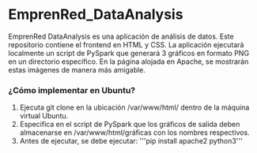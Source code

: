 # EmprenRed_DataAnalysis

EmprenRed DataAnalysis es una aplicación de análisis de datos. Este repositorio contiene el frontend en HTML y CSS. La aplicación ejecutará localmente un script de PySpark que generará 3 gráficos en formato PNG en un directorio específico. En la página alojada en Apache, se mostrarán estas imágenes de manera más amigable.

### ¿Cómo implementar en Ubuntu?
1. Ejecuta git clone en la ubicación /var/www/html/ dentro de la máquina virtual Ubuntu.
2. Especifica en el script de PySpark que los gráficos de salida deben almacenarse en /var/www/html/gráficas con los nombres respectivos.
3. Antes de ejecutar, se debe ejecutar:
    '''pip install apache2 python3'''